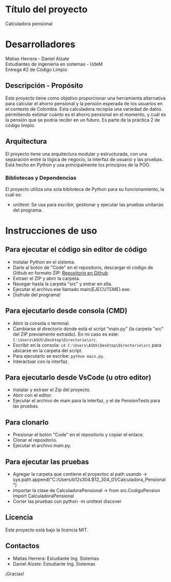 # Título del proyecto
Calculadora pensional

# Desarrolladores
Matías Herrera - Daniel Alzate   
Estudiantes de ingeniería en sistemas - UdeM  
Entrega #2 de Código Limpio

## Descripción - Propósito
Este proyecto tiene como objetivo proporcionar una herramienta alternativa para calcular el ahorro pensional y la pensión esperada de los usuarios en el contexto de Colombia. Esta calculadora recopila una variedad de datos permitiendo estimar cuánto es el ahorro pensional en el momento, y cuál es la pensión que se podría recibir en un futuro. Es parte de la práctica 2 de código limpio.

## Arquitectura
El proyecto tiene una arquitectura modular y estructurada, con una separación entre la lógica de negocio, la interfaz de usuario y las pruebas. Está hecho en Python y usa principalmente los principios de la POO.

### Bibliotecas y Dependencias
El proyecto utiliza una sola biblioteca de Python para su funcionamiento, la cuál es:

- unittest: Se usa para escribir, gestionar y ejecutar las pruebas unitarias del programa.

# Instrucciones de uso
## Para ejecutar el código sin editor de código
- Instalar Python en el sistema.
- Darle al botón de "Code" en el repositorio, descargar el código de Github en formato ZIP: [Repositorio en Github](https://github.com/TartarusBoss/Calculadora_Pensional.git)
- Extraer el ZIP y abrir la carpeta.
- Navegar hasta la carpeta "src" y entrar en ella.
- Ejecutar el archivo.exe llamado main(EJECUTEME).exe.
- Disfrute del programa!

## Para ejecutarlo desde consola (CMD)
- Abrir la consola o terminal.
- Cambiarse al directorio donde está el script "main.py" (la carpeta "src" del ZIP previamente extraído). En mi caso es este: `C:\Users\ASUS\Desktop\Directorio\src`.
- Escribir en la consola: `cd C:\Users\ASUS\Desktop\Directorio\src` para ubicarse en la carpeta del script.
- Para ejecutarlo se escribe: `python main.py`.
- Interactuar con la interfaz.

## Para ejecutarlo desde VsCode (u otro editor)
- Instalar y extraer el Zip del proyecto.
- Abrir con el editor.
- Ejecutar el archivo de main para la interfaz, y el de PensionTests para las pruebas.

## Para clonarlo
- Presionar el botón "Code" en el repositorio y copiar el enlace.
- Clonar el repositorio.
- Ejecutar el archivo main.py.

## Para ejecutar las pruebas
- Agregar la carpeta que contiene el proyectoc al path usando -> sys.path.append("C:/Users/b12s304.B12_304_01/Calculadora_Pensional")  
- Importar la clase de CalculadoraPensional -> from src.CodigoPension import CalculadoraPensional
- Correr las pruebas con python -m unittest discover

## Licencia
Este proyecto está bajo la licencia MIT.

## Contactos
- Matías Herrera: Estudiante Ing. Sistemas
- Daniel Alzate: Estudiante Ing. Sistemas

¡Gracias!
